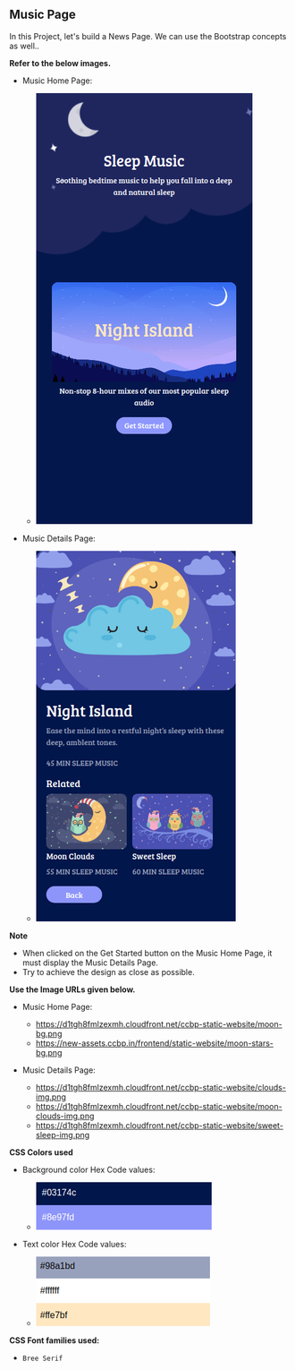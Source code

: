 ## Music Page

In this Project, let's build a News Page. We can use the Bootstrap concepts as well..

**Refer to the below images.**
- Music Home Page:
    - ![music page](image.png)

- Music Details Page:
    - ![music details page](image-1.png)

**Note**
- When clicked on the Get Started button on the Music Home Page, it must display the Music Details Page.
- Try to achieve the design as close as possible.

**Use the Image URLs given below.**

- Music Home Page:
    - https://d1tgh8fmlzexmh.cloudfront.net/ccbp-static-website/moon-bg.png
    - https://new-assets.ccbp.in/frontend/static-website/moon-stars-bg.png

- Music Details Page:
    - https://d1tgh8fmlzexmh.cloudfront.net/ccbp-static-website/clouds-img.png
    - https://d1tgh8fmlzexmh.cloudfront.net/ccbp-static-website/moon-clouds-img.png
    - https://d1tgh8fmlzexmh.cloudfront.net/ccbp-static-website/sweet-sleep-img.png

**CSS Colors used**

- Background color Hex Code values:
    - ![alt text](image-2.png)

- Text color Hex Code values:
    - ![alt text](image-3.png)

**CSS Font families used:**
- `Bree Serif`